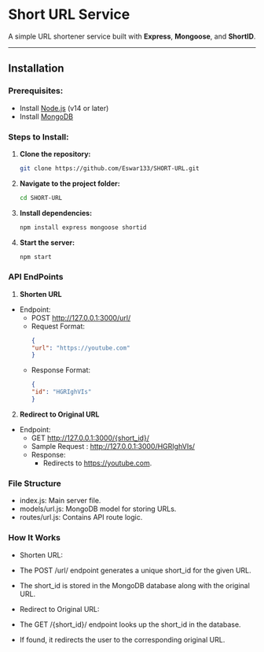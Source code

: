# Short URL Service

A simple URL shortener service built with **Express**, **Mongoose**, and **ShortID**.

---

## Installation

### Prerequisites:
* Install [Node.js](https://nodejs.org) (v14 or later)
* Install [MongoDB](https://www.mongodb.com/try/download/community)

### Steps to Install:
1. **Clone the repository:**
   ```bash
   git clone https://github.com/Eswar133/SHORT-URL.git
2. **Navigate to the project folder:**
   ```bash
   cd SHORT-URL
3. **Install dependencies:**
   ```bash
   npm install express mongoose shortid
4. **Start the server:**
   ```bash
   npm start
### API EndPoints
1. **Shorten URL**
* Endpoint:
  * POST http://127.0.0.1:3000/url/
  * Request Format:
    ```json
    {
    "url": "https://youtube.com"
    }
  * Response Format:
    ```json
    {
    "id": "HGRIghVIs"
    }
2. **Redirect to Original URL**
* Endpoint:
  * GET http://127.0.0.1:3000/{short_id}/
  * Sample Request : http://127.0.0.1:3000/HGRIghVIs/
  * Response:
      * Redirects to https://youtube.com.

### File Structure
* index.js: Main server file.
* models/url.js: MongoDB model for storing URLs.
* routes/url.js: Contains API route logic.

### How It Works
* Shorten URL:

- The POST /url/ endpoint generates a unique short_id for the given URL.
- The short_id is stored in the MongoDB database along with the original URL.
- Redirect to Original URL:

- The GET /{short_id}/ endpoint looks up the short_id in the database.
- If found, it redirects the user to the corresponding original URL.

    
